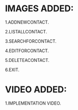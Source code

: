 # IMAGES ADDED:
 1.ADDNEWCONTACT.
 
 2.LISTALLCONTACT.
 
 3.SEARCHFORCONTACT.
 
 4.EDITFORCONTACT.
 
 5.DELETEACONTACT.
 
 6.EXIT.


# VIDEO ADDED:
 1.IMPLEMENTATION VIDEO.



